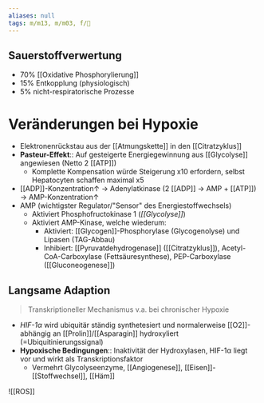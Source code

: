 ```yaml
---
aliases: null
tags: m/m13, m/m03, f/🧪
---
```

## Sauerstoffverwertung
- 70% [[Oxidative Phosphorylierung]]
- 15% Entkopplung (physiologisch)
- 5% nicht-respiratorische Prozesse

# Veränderungen bei Hypoxie
- Elektronenrückstau aus der [[Atmungskette]] in den [[Citratzyklus]]
- **Pasteur-Effekt**:: Auf gesteigerte Energiegewinnung aus [[Glycolyse]] angewiesen (Netto 2 [[ATP]])
	- Komplette Kompensation würde Steigerung x10 erfordern, selbst Hepatocyten schaffen maximal x5
- [[ADP]]-Konzentration↑ → Adenylatkinase (2 [[ADP]] → AMP + [[ATP]]) → AMP-Konzentration↑ 
- AMP (wichtigster Regulator/"Sensor" des Energiestoffwechsels)
	- Aktiviert Phosphofructokinase 1 (*[[Glycolyse]]*)
	- Aktiviert AMP-Kinase, welche wiederum:
		- Aktiviert: [[Glycogen]]-Phosphorylase (Glycogenolyse) und Lipasen (TAG-Abbau)
		- Inhibiert: [[Pyruvatdehydrogenase]] ([[Citratzyklus]]), Acetyl-CoA-Carboxylase (Fettsäuresynthese), PEP-Carboxylase ([[Gluconeogenese]])

## Langsame Adaption
> Transkriptioneller Mechanismus v.a. bei chronischer Hypoxie

- *HIF-1α* wird ubiquitär ständig synthetesiert und normalerweise [[O2]]-abhängig an [[Prolin]]/[[Asparagin]] hydroxyliert (=Ubiquitinierungssignal)
- **Hypoxische Bedingungen**:: Inaktivität der Hydroxylasen, HIF-1α liegt vor und wirkt als Transkriptionsfaktor
	- Vermehrt Glycolyseenzyme, [[Angiogenese]], [[Eisen]]-[[Stoffwechsel]], [[Häm]]

![[ROS]]

